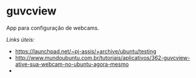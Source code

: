# guvcview

App para configuração de webcams.

*Links úteis:*

- https://launchpad.net/~pj-assis/+archive/ubuntu/testing
- http://www.mundoubuntu.com.br/tutoriais/aplicativos/362-guvcview-ative-sua-webcam-no-ubuntu-agora-mesmo
- 